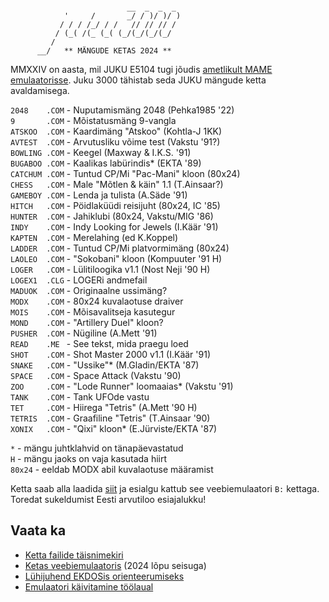 ```

                          __  _  _  _
            '     /       _/ / )/ )/ )
           / / / /_/ / /   // // // /
          / (_( /(_ (_( (_/(_/(_/(_/
         /
      __/   ** MÄNGUDE KETAS 2024 **

```  
  
MMXXIV  on aasta,  mil JUKU E5104 tugi
jõudis [ametlikult  MAME emulaatorisse](https://www.mamedev.org/?p=544).
Juku 3000  tähistab seda  JUKU mängude
ketta avaldamisega.

``2048    .COM`` - Nuputamismäng 2048 (Pehka1985 '22)  
``9       .COM`` - Mõistatusmäng 9-vangla  
``ATSKOO  .COM`` - Kaardimäng "Atskoo" (Kohtla-J 1KK)  
``AVTEST  .COM`` - Arvutusliku võime test (Vakstu '91?)  
``BOWLING .COM`` - Keegel (Maxway & I.K.S. '91)  
``BUGABOO .COM`` - Kaalikas labürindis\* (EKTA '89)  
``CATCHUM .COM`` - Tuntud CP/Mi "Pac-Mani" kloon (80x24)  
``CHESS   .COM`` - Male "Mõtlen & käin" 1.1 (T.Ainsaar?)  
``GAMEBOY .COM`` - Lenda ja tulista (A.Säde '91)  
``HITCH   .COM`` - Pöidlaküüdi reisijuht (80x24, IC '85)  
``HUNTER  .COM`` - Jahiklubi (80x24, Vakstu/MIG '86)  
``INDY    .COM`` - Indy Looking for Jewels (I.Käär '91)  
``KAPTEN  .COM`` - Merelahing (ed K.Koppel)  
``LADDER  .COM`` - Tuntud CP/Mi platvormimäng (80x24)  
``LAOLEO  .COM`` - "Sokobani" kloon (Kompuuter '91 H)  
``LOGER   .COM`` - Lülitiloogika v1.1 (Nost Neji '90 H)  
``LOGEX1  .CLG`` - LOGERi andmefail  
``MADUOK  .COM`` - Originaalne ussimäng?  
``MODX    .COM`` - 80x24 kuvalaotuse draiver  
``MOIS    .COM`` - Mõisavalitseja kasutegur  
``MOND    .COM`` - "Artillery Duel" kloon?  
``PUSHER  .COM`` - Nügiline (A.Mett '91)  
``READ    .ME `` - See tekst, mida praegu loed  
``SHOT    .COM`` - Shot Master 2000 v1.1 (I.Käär '91)  
``SNAKE   .COM`` - "Ussike"\* (M.Gladin/EKTA '87)  
``SPACE   .COM`` - Space Attack (Vakstu '90)  
``ZOO     .COM`` - "Lode Runner" loomaaias\* (Vakstu '91)  
``TANK    .COM`` - Tank UFOde vastu  
``TET     .COM`` - Hiirega "Tetris" (A.Mett '90 H)  
``TETRIS  .COM`` - Graafiline "Tetris" (T.Ainsaar '90)  
``XONIX   .COM`` - "Qixi" kloon\* (E.Jürviste/EKTA '87)  

`*` - mängu juhtklahvid on tänapäevastatud  
`H` - mängu jaoks on vaja kasutada hiirt  
`80x24` - eeldab MODX abil kuvalaotuse määramist  

Ketta saab alla laadida [siit](https://elektroonikamuuseum.ee/failid/juku/tarkvara/J3KGAME1.JUK) ja esialgu kattub see veebiemulaatori `B:` kettaga. Toredat sukeldumist Eesti arvutiloo esiajalukku!

## Vaata ka

* [Ketta failide täisnimekiri](tarkvara-kataloog.md#j3kgame1)
* [Ketas veebiemulaatoris](https://infoaed.ee/juku3000) (2024 lõpu seisuga)
* [Lühijuhend EKDOSis orienteerumiseks](juku-käsud.md)
* [Emulaatori käivitamine töölaual](mame-käivitamine.md)
